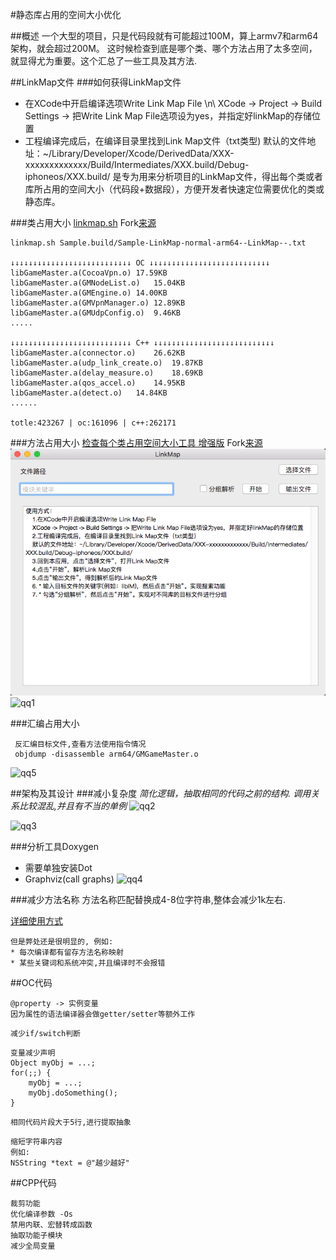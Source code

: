 #静态库占用的空间大小优化

##概述
一个大型的项目，只是代码段就有可能超过100M，算上armv7和arm64架构，就会超过200M。 这时候检查到底是哪个类、哪个方法占用了太多空间，就显得尤为重要。这个汇总了一些工具及其方法.


##LinkMap文件
###如何获得LinkMap文件
* 在XCode中开启编译选项Write Link Map File \n\ XCode -> Project -> Build Settings -> 把Write Link Map File选项设为yes，并指定好linkMap的存储位置
* 工程编译完成后，在编译目录里找到Link Map文件（txt类型) 默认的文件地址：~/Library/Developer/Xcode/DerivedData/XXX-xxxxxxxxxxxxx/Build/Intermediates/XXX.build/Debug-iphoneos/XXX.build/
是专为用来分析项目的LinkMap文件，得出每个类或者库所占用的空间大小（代码段+数据段），方便开发者快速定位需要优化的类或静态库。

###类占用大小
[linkmap.sh](https://github.com/daheli/iOS-linkmap-tools/tree/master/shell) Fork[来源](https://gist.github.com/bang590/8f3e9704f1c2661836cd)

```
linkmap.sh Sample.build/Sample-LinkMap-normal-arm64--LinkMap--.txt

↓↓↓↓↓↓↓↓↓↓↓↓↓↓↓↓↓↓↓↓↓↓↓↓↓↓↓ OC ↓↓↓↓↓↓↓↓↓↓↓↓↓↓↓↓↓↓↓↓↓↓↓↓↓↓↓
libGameMaster.a(CocoaVpn.o)	17.59KB
libGameMaster.a(GMNodeList.o)	15.04KB
libGameMaster.a(GMEngine.o)	14.00KB
libGameMaster.a(GMVpnManager.o)	12.89KB
libGameMaster.a(GMUdpConfig.o)	9.46KB
.....

↓↓↓↓↓↓↓↓↓↓↓↓↓↓↓↓↓↓↓↓↓↓↓↓↓↓↓ C++ ↓↓↓↓↓↓↓↓↓↓↓↓↓↓↓↓↓↓↓↓↓↓↓↓↓↓↓
libGameMaster.a(connector.o)	26.62KB
libGameMaster.a(udp_link_create.o)	19.87KB
libGameMaster.a(delay_measure.o)	18.69KB
libGameMaster.a(qos_accel.o)	14.95KB
libGameMaster.a(detect.o)	14.84KB
......

totle:423267 | oc:161096 | c++:262171
```


###方法占用大小
[检查每个类占用空间大小工具 增强版](https://github.com/daheli/iOS-linkmap-tools/tree/master/gui) Fork[来源](https://github.com/huanxsd/LinkMap)
![qq0](https://raw.githubusercontent.com/daheli/iOS-linkmap-tools/master/gui/ScreenShot1.png)
![qq1](https://cloud.githubusercontent.com/assets/6140508/21380423/31796e38-c790-11e6-9b60-c331ef743f30.jpg)

###汇编占用大小
```
 反汇编目标文件,查看方法使用指令情况
 objdump -disassemble arm64/GMGameMaster.o

```
![qq5](https://cloud.githubusercontent.com/assets/6140508/21387332/1d93e7f0-c7b2-11e6-8c15-c9c9383d5c7c.png)


##架构及其设计
###减小复杂度
*简化逻辑，抽取相同的代码之前的结构. 调用关系比较混乱,并且有不当的单例*
![qq2](https://cloud.githubusercontent.com/assets/6140508/21381158/abeb4a98-c794-11e6-9b0e-317d9da18c2b.png)

![qq3](https://cloud.githubusercontent.com/assets/6140508/21381239/14500484-c795-11e6-876b-f2939b9eb572.png)


###分析工具Doxygen 
* 需要单独安装Dot
* Graphviz(call graphs)
![qq4](https://cloud.githubusercontent.com/assets/6140508/21381284/4bfce78a-c795-11e6-800b-c49f28cba77e.png)


###减少方法名称
方法名称匹配替换成4-8位字符串,整体会减少1k左右.

[详细使用方式](https://github.com/wg689/Security-And-CodeConfuse)

```
但是弊处还是很明显的, 例如:
* 每次编译都有留存方法名称映射
* 某些关键词和系统冲突,并且编译时不会报错
```


##OC代码

```
@property -> 实例变量
因为属性的语法编译器会做getter/setter等额外工作
```

```
减少if/switch判断
```

```
变量减少声明
Object myObj = ...;
for(;;) {
	myObj = ...;
	myObj.doSomething();
}
```

```
相同代码片段大于5行,进行提取抽象
```

```
缩短字符串内容
例如:
NSString *text = @"越少越好"
```




##CPP代码
```
裁剪功能
优化编译参数 -Os
禁用内联、宏替转成函数
抽取功能子模块
减少全局变量
```






